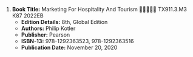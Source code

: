 1. **Book Title:** Marketing For Hospitality And Tourism 🚨🚨🚨🚨🚨 TX911.3.M3 K87 2022EB
   - **Edition Details:** 8th, Global Edition
   - **Authors:** Philip Kotler
   - **Publisher:** Pearson
   - **ISBN-13:** 978-1292363523, 978-1292363516
   - **Publication Date:** November 20, 2020
